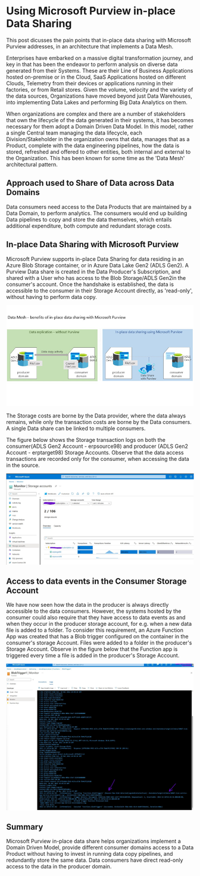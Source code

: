 # Using Microsoft Purview in-place Data Sharing

This post dicusses the pain points that in-place data sharing with Microsoft Purview addresses, in an architecture that implements a Data Mesh.

Enterprises have embarked on a massive digital transformation journey, and key in that has been the endeavor to perform analysis on diverse data generated from their Systems. These are their Line of Business Applications hosted on-premise or in the Cloud, SaaS Applications hosted on different Clouds, Telemetry from their devices or applications running in their factories, or from Retail stores. Given the volume, velocity and the variety of the data sources, Organizations have moved beyond just Data Warehouses, into implementing Data Lakes and performing Big Data Analytics on them.

When organizations are complex and there are a number of stakeholders that own the lifecycle of the data generated in their systems, it has becomes necessary for them adopt a Domain Driven Data Model. In this model, rather a single Central team managing the data lifecycle, each Division/Stakeholder in the organization owns that data, manages that as a Product, complete with the data engineering pipelines, how the data is stored, refreshed and offered to other entities, both internal and external to the Organization. This has been known for some time as the 'Data Mesh' architectural pattern.

## Approach used to Share of Data across Data Domains

Data consumers need access to the Data Products that are maintained by a Data Domain, to perform analytics. The consumers would end up building Data pipelines to copy and store the data themselves, which entails additional expenditure, both compute and redundant storage costs.

## In-place Data Sharing with Microsoft Purview

Microsoft Purview supports in-place Data Sharing for data residing in an Azure Blob Storage container, or in Azure Data Lake Gen2 (ADLS Gen2). A Purview Data share is created in the Data Producer's Subscription, and shared with a User who has access to the Blob Storage/ADLS Gen2in the consumer's  account. Once the handshake is established, the data is accessible to the consumer in their Storage Account directly, as 'read-only', without having to perform data copy.

![architecture](../blog/images/solution-approach.jpg)

The Storage costs are borne by the Data provider, where the data always remains, while only the transaction costs are borne by the Data consumers. A single Data share can be linked to multiple consumers.

The figure below shows the Storage transaction logs on both the consumer(ADLS Gen2 Account - erpsource98) and producer (ADLS Gen2 Account - erptarget98) Storage Accounts. Observe that the data access transactions are recorded only for the consumer, when accessing the data in the source.

![transaction-logs](../blog/images/data-transaction.jpg)

## Access to data events in the Consumer Storage Account

We have now seen how the data in the producer is always directly accessible to the data consumers. However, the systems hosted by the consumer could also require that they have access to data events as and when they occur in the producer storage account, for e.g. when a new data file is added to a folder. 
To consider this requirement, an Azure Function App was created that has a Blob trigger configured on the container in the consumer's storage Account. Files were added to a folder in the producer's Storage Account. Observe in the figure below that the Function app is triggered every time a file is added in the producer's Storage Account.

![event triggers](../blog/images/blobtrigger.jpg)

## Summary

Microsoft Purview in-place data share helps organizations implement a Domain Driven Model, provide different consumer domains access to a Data Product without having to invest in running data copy pipelines, and redundantly store the same data. Data consumers have direct read-only access to the data in the producer domain.